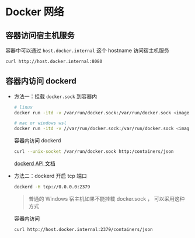 # Docker 网络


## 容器访问宿主机服务

容器中可以通过 `host.docker.internal` 这个 hostname 访问宿主机服务

```bash
curl http://host.docker.internal:8080
```

## 容器内访问 dockerd

- 方法一：挂载 `docker.sock` 到容器内

    ```bash
    # linux
    docker run -itd -v /var/run/docker.sock:/var/run/docker.sock <image:tag>

    # mac or windows wsl
    docker run -itd -v //var/run/docker.sock:/var/run/docker.sock <image:tag>
    ```

    容器内访问 dockerd

    ```bash
    curl --unix-socket /var/run/docker.sock http:/containers/json
    ```

    [dockerd API 文档](https://docs.docker.com/engine/api/latest/)

- 方法二：dockerd 开启 tcp 端口

    ```bash
    dockerd -H tcp://0.0.0.0:2379
    ```

    > 普通的 Windows 宿主机如果不能挂载 docker.sock ， 可以采用这种方式

    容器内访问

    ```bash
    curl http://host.docker.internal:2379/containers/json
    ```